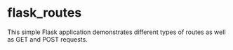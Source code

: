 # flask_routes
This simple Flask application demonstrates different types of routes as well as
GET and POST requests.
